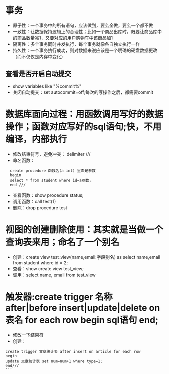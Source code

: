 # 事务
- 原子性：一个事务中的所有语句，应该做到，要么全做，要么一个都不做
- 一致性：让数据保持逻辑上的合理性；比如一个商品出库时，既要让商品库中的商品数量减1，又要对应的用户购物车中该商品加1
- 隔离性：多个事务同时并发执行，每个事务就像各自独立执行一样
- 持久性：一个事务执行成功，则对数据来说应该是一个明确的硬盘数据更改（而不仅仅是内存中变化）

## 查看是否开启自动提交
- show variables like "%commit%" 
- 关闭自动提交：set autocommit=off;每次的写操作之后，都需要commit

# 数据库面向过程：用函数调用写好的数据操作；函数对应写好的sql语句;快，不用编译，内部执行
- 修改结束符号，避免冲突： delimiter ///
- 命名函数：
```
  create procedure 函数名(a int) 里面是参数
  begin 
  select * from student where id=a参数;
  end ///
``` 
- 查看函数：show procedure status;
- 调用函数：call test(1)     
- 删除：drop procedure test

# 视图的创建删除使用：其实就是当做一个查询表来用；命名了一个别名
- 创建：create view test_view(name,email:字段别名) as select name,email from student where id = 2;
- 查看：show create view test_view;
- 调用：select name, email from test_view

# 触发器:create trigger 名称 after|before  insert|update|delete on 表名 for each row begin sql语句 end;
- 修改一下结束符
- 创建：
````
create trigger 文章统计表 after insert on article for each row 
begin
update 文章统计表 set num=num+1 where type=1;
end///
```




























